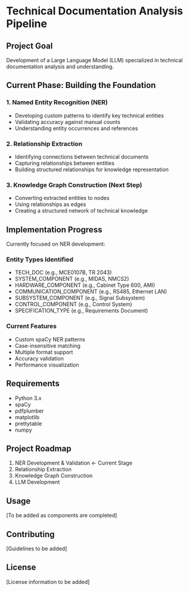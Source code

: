 # Technical Documentation Analysis Pipeline

## Project Goal
Development of a Large Language Model (LLM) specialized in technical documentation analysis and understanding.

## Current Phase: Building the Foundation
### 1. Named Entity Recognition (NER)
- Developing custom patterns to identify key technical entities
- Validating accuracy against manual counts
- Understanding entity occurrences and references

### 2. Relationship Extraction  
- Identifying connections between technical documents
- Capturing relationships between entities
- Building structured relationships for knowledge representation

### 3. Knowledge Graph Construction (Next Step)
- Converting extracted entities to nodes
- Using relationships as edges
- Creating a structured network of technical knowledge

## Implementation Progress
Currently focused on NER development:

### Entity Types Identified
- TECH_DOC (e.g., MCE0107B, TR 2043)
- SYSTEM_COMPONENT (e.g., MIDAS, NMCS2)
- HARDWARE_COMPONENT (e.g., Cabinet Type 600, AMI)
- COMMUNICATION_COMPONENT (e.g., RS485, Ethernet LAN)
- SUBSYSTEM_COMPONENT (e.g., Signal Subsystem)
- CONTROL_COMPONENT (e.g., Control System)
- SPECIFICATION_TYPE (e.g., Requirements Document)

### Current Features
- Custom spaCy NER patterns
- Case-insensitive matching
- Multiple format support
- Accuracy validation
- Performance visualization

## Requirements
- Python 3.x
- spaCy
- pdfplumber
- matplotlib
- prettytable
- numpy

## Project Roadmap
1. NER Development & Validation ← Current Stage
2. Relationship Extraction
3. Knowledge Graph Construction
4. LLM Development

## Usage
[To be added as components are completed]

## Contributing
[Guidelines to be added]

## License
[License information to be added]
